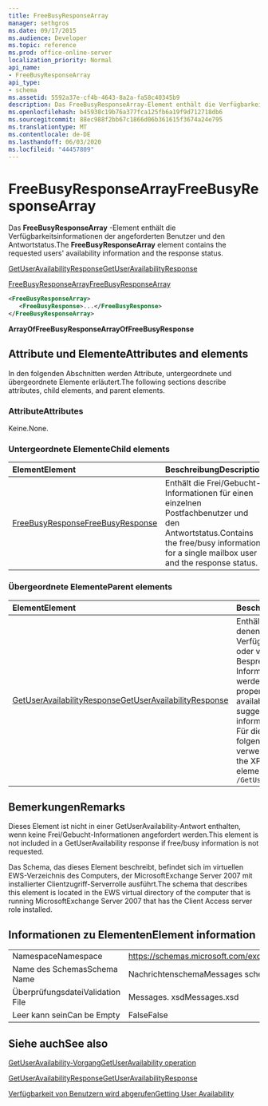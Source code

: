 ```yaml
---
title: FreeBusyResponseArray
manager: sethgros
ms.date: 09/17/2015
ms.audience: Developer
ms.topic: reference
ms.prod: office-online-server
localization_priority: Normal
api_name:
- FreeBusyResponseArray
api_type:
- schema
ms.assetid: 5592a37e-cf4b-4643-8a2a-fa58c40345b9
description: Das FreeBusyResponseArray-Element enthält die Verfügbarkeitsinformationen der angeforderten Benutzer und den Antwortstatus.
ms.openlocfilehash: b45938c19b76a377fca125fb6a19f9d712718db6
ms.sourcegitcommit: 88ec988f2bb67c1866d06b361615f3674a24e795
ms.translationtype: MT
ms.contentlocale: de-DE
ms.lasthandoff: 06/03/2020
ms.locfileid: "44457809"
---
```

# <a name="freebusyresponsearray"></a><span data-ttu-id="034d0-103">FreeBusyResponseArray</span><span class="sxs-lookup"><span data-stu-id="034d0-103">FreeBusyResponseArray</span></span>

<span data-ttu-id="034d0-104">Das **FreeBusyResponseArray** -Element enthält die Verfügbarkeitsinformationen der angeforderten Benutzer und den Antwortstatus.</span><span class="sxs-lookup"><span data-stu-id="034d0-104">The **FreeBusyResponseArray** element contains the requested users' availability information and the response status.</span></span> 
  
[<span data-ttu-id="034d0-105">GetUserAvailabilityResponse</span><span class="sxs-lookup"><span data-stu-id="034d0-105">GetUserAvailabilityResponse</span></span>](getuseravailabilityresponse.md)
  
[<span data-ttu-id="034d0-106">FreeBusyResponseArray</span><span class="sxs-lookup"><span data-stu-id="034d0-106">FreeBusyResponseArray</span></span>](freebusyresponsearray.md)
  
```xml
<FreeBusyResponseArray>
   <FreeBusyResponse>...</FreeBusyResponse>
</FreeBusyResponseArray>
```

 <span data-ttu-id="034d0-107">**ArrayOfFreeBusyResponse**</span><span class="sxs-lookup"><span data-stu-id="034d0-107">**ArrayOfFreeBusyResponse**</span></span>
## <a name="attributes-and-elements"></a><span data-ttu-id="034d0-108">Attribute und Elemente</span><span class="sxs-lookup"><span data-stu-id="034d0-108">Attributes and elements</span></span>

<span data-ttu-id="034d0-109">In den folgenden Abschnitten werden Attribute, untergeordnete und übergeordnete Elemente erläutert.</span><span class="sxs-lookup"><span data-stu-id="034d0-109">The following sections describe attributes, child elements, and parent elements.</span></span>
  
### <a name="attributes"></a><span data-ttu-id="034d0-110">Attribute</span><span class="sxs-lookup"><span data-stu-id="034d0-110">Attributes</span></span>

<span data-ttu-id="034d0-111">Keine.</span><span class="sxs-lookup"><span data-stu-id="034d0-111">None.</span></span>
  
### <a name="child-elements"></a><span data-ttu-id="034d0-112">Untergeordnete Elemente</span><span class="sxs-lookup"><span data-stu-id="034d0-112">Child elements</span></span>

|<span data-ttu-id="034d0-113">**Element**</span><span class="sxs-lookup"><span data-stu-id="034d0-113">**Element**</span></span>|<span data-ttu-id="034d0-114">**Beschreibung**</span><span class="sxs-lookup"><span data-stu-id="034d0-114">**Description**</span></span>|
|:-----|:-----|
|[<span data-ttu-id="034d0-115">FreeBusyResponse</span><span class="sxs-lookup"><span data-stu-id="034d0-115">FreeBusyResponse</span></span>](freebusyresponse.md) <br/> |<span data-ttu-id="034d0-116">Enthält die Frei/Gebucht-Informationen für einen einzelnen Postfachbenutzer und den Antwortstatus.</span><span class="sxs-lookup"><span data-stu-id="034d0-116">Contains the free/busy information for a single mailbox user and the response status.</span></span>  <br/> |
   
### <a name="parent-elements"></a><span data-ttu-id="034d0-117">Übergeordnete Elemente</span><span class="sxs-lookup"><span data-stu-id="034d0-117">Parent elements</span></span>

|<span data-ttu-id="034d0-118">**Element**</span><span class="sxs-lookup"><span data-stu-id="034d0-118">**Element**</span></span>|<span data-ttu-id="034d0-119">**Beschreibung**</span><span class="sxs-lookup"><span data-stu-id="034d0-119">**Description**</span></span>|
|:-----|:-----|
|[<span data-ttu-id="034d0-120">GetUserAvailabilityResponse</span><span class="sxs-lookup"><span data-stu-id="034d0-120">GetUserAvailabilityResponse</span></span>](getuseravailabilityresponse.md) <br/> |<span data-ttu-id="034d0-121">Enthält die Eigenschaften, mit denen Benutzer Verfügbarkeitsinformationen oder vorgeschlagene Besprechungszeit Informationen definiert werden.</span><span class="sxs-lookup"><span data-stu-id="034d0-121">Contains the properties that define user availability information or suggested meeting time information.</span></span>  <br/> <span data-ttu-id="034d0-122">Für dieses Element wird folgender XPath-Ausdruck verwendet: </span><span class="sxs-lookup"><span data-stu-id="034d0-122">The following is the XPath expression to this element:</span></span>  <br/>  `/GetUserAvailabilityResponse` <br/> |
   
## <a name="remarks"></a><span data-ttu-id="034d0-123">Bemerkungen</span><span class="sxs-lookup"><span data-stu-id="034d0-123">Remarks</span></span>

<span data-ttu-id="034d0-124">Dieses Element ist nicht in einer GetUserAvailability-Antwort enthalten, wenn keine Frei/Gebucht-Informationen angefordert werden.</span><span class="sxs-lookup"><span data-stu-id="034d0-124">This element is not included in a GetUserAvailability response if free/busy information is not requested.</span></span>
  
<span data-ttu-id="034d0-125">Das Schema, das dieses Element beschreibt, befindet sich im virtuellen EWS-Verzeichnis des Computers, der MicrosoftExchange Server 2007 mit installierter Clientzugriff-Serverrolle ausführt.</span><span class="sxs-lookup"><span data-stu-id="034d0-125">The schema that describes this element is located in the EWS virtual directory of the computer that is running MicrosoftExchange Server 2007 that has the Client Access server role installed.</span></span>
  
## <a name="element-information"></a><span data-ttu-id="034d0-126">Informationen zu Elementen</span><span class="sxs-lookup"><span data-stu-id="034d0-126">Element information</span></span>

|||
|:-----|:-----|
|<span data-ttu-id="034d0-127">Namespace</span><span class="sxs-lookup"><span data-stu-id="034d0-127">Namespace</span></span>  <br/> |https://schemas.microsoft.com/exchange/services/2006/messages  <br/> |
|<span data-ttu-id="034d0-128">Name des Schemas</span><span class="sxs-lookup"><span data-stu-id="034d0-128">Schema Name</span></span>  <br/> |<span data-ttu-id="034d0-129">Nachrichtenschema</span><span class="sxs-lookup"><span data-stu-id="034d0-129">Messages schema</span></span>  <br/> |
|<span data-ttu-id="034d0-130">Überprüfungsdatei</span><span class="sxs-lookup"><span data-stu-id="034d0-130">Validation File</span></span>  <br/> |<span data-ttu-id="034d0-131">Messages. xsd</span><span class="sxs-lookup"><span data-stu-id="034d0-131">Messages.xsd</span></span>  <br/> |
|<span data-ttu-id="034d0-132">Leer kann sein</span><span class="sxs-lookup"><span data-stu-id="034d0-132">Can be Empty</span></span>  <br/> |<span data-ttu-id="034d0-133">False</span><span class="sxs-lookup"><span data-stu-id="034d0-133">False</span></span>  <br/> |
   
## <a name="see-also"></a><span data-ttu-id="034d0-134">Siehe auch</span><span class="sxs-lookup"><span data-stu-id="034d0-134">See also</span></span>



[<span data-ttu-id="034d0-135">GetUserAvailability-Vorgang</span><span class="sxs-lookup"><span data-stu-id="034d0-135">GetUserAvailability operation</span></span>](getuseravailability-operation.md)
  
[<span data-ttu-id="034d0-136">GetUserAvailabilityResponse</span><span class="sxs-lookup"><span data-stu-id="034d0-136">GetUserAvailabilityResponse</span></span>](getuseravailabilityresponse.md)


[<span data-ttu-id="034d0-137">Verfügbarkeit von Benutzern wird abgerufen</span><span class="sxs-lookup"><span data-stu-id="034d0-137">Getting User Availability</span></span>](https://msdn.microsoft.com/library/d4133fcb-9b0f-4e6b-aadf-a389da83516a%28Office.15%29.aspx)

